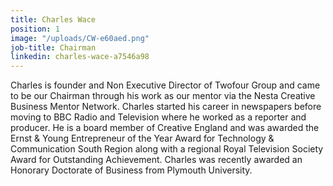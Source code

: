 ```yaml
---
title: Charles Wace
position: 1
image: "/uploads/CW-e60aed.png"
job-title: Chairman
linkedin: charles-wace-a7546a98
---
```


Charles is founder and Non Executive Director of Twofour Group and came to be our Chairman through his work as our mentor via the Nesta Creative Business Mentor Network. Charles started his career in newspapers before moving to BBC Radio and Television where he worked as a reporter and producer. He is a board member of Creative England and was awarded the Ernst & Young Entrepreneur of the Year Award for Technology & Communication South Region along with a regional Royal Television Society Award for Outstanding Achievement. Charles was recently awarded an Honorary Doctorate of Business from Plymouth University.